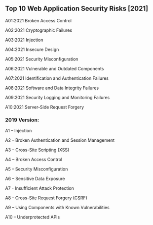 ## Top 10 Web Application Security Risks [2021]

A01:2021 Broken Access Control

A02:2021 Cryptographic Failures

A03:2021 Injection

A04:2021 Insecure Design

A05:2021 Security Misconfiguration

A06:2021 Vulnerable and Outdated Components

A07:2021 Identification and Authentication Failures

A08:2021 Software and Data Integrity Failures

A09:2021 Security Logging and Monitoring Failures

A10:2021 Server-Side Request Forgery



### 2019 Version:

A1 – Injection

A2 – Broken Authentication and Session Management

A3 – Cross-Site Scripting (XSS)

A4 – Broken Access Control

A5 – Security Misconfiguration

A6 – Sensitive Data Exposure

A7 - Insufficient Attack Protection

A8 - Cross-Site Request Forgery (CSRF)

A9 – Using Components with Known Vulnerabilities

A10 – Underprotected APIs



